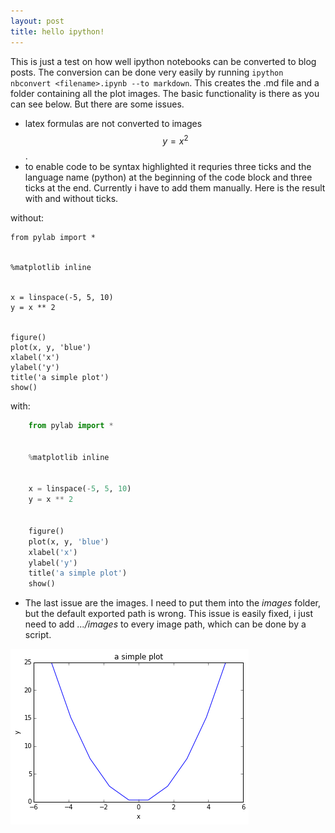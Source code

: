 ```yaml
---
layout: post
title: hello ipython!
---
```


This is just a test on how well ipython notebooks can be converted to blog posts. 
The conversion can be done very easily by running
`ipython nbconvert <filename>.ipynb --to markdown`. 
This creates the .md file and a folder containing all the plot images. The basic functionality is there as you can see below. But there are some issues. 

* latex formulas are not converted to images $$ y = x^2 $$. 
* to enable code to be syntax highlighted it requries three ticks and the language name (python) at the beginning of the code block and three ticks at the end. Currently i have to add them manually. Here is the result with and without ticks.

without:

    from pylab import *


    %matplotlib inline


    x = linspace(-5, 5, 10)
    y = x ** 2


    figure()
    plot(x, y, 'blue')
    xlabel('x')
    ylabel('y')
    title('a simple plot')
    show()

with:

```python
    from pylab import *


    %matplotlib inline


    x = linspace(-5, 5, 10)
    y = x ** 2


    figure()
    plot(x, y, 'blue')
    xlabel('x')
    ylabel('y')
    title('a simple plot')
    show()
```

* The last issue are the images. I need to put them into the *images* folder, but the default exported path is wrong. This issue is easily fixed, i just need to add *.../images* to every image path, which can be done by a script.

![png](../images/2015-11-04-HelloIPython_files/2015-11-04-HelloIPython_4_0.png)



    
